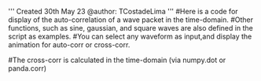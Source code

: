 '''
Created 30th May 23
@author: TCostadeLima 
'''
#Here is a code for display of the auto-correlation of a wave packet in the time-domain. 
#Other functions, such as sine, gaussian, and square waves are also defined in the script as examples.
#You can select any waveform as input,and display the animation for auto-corr or cross-corr.

#The cross-corr is calculated in the time-domain (via numpy.dot or panda.corr) 

